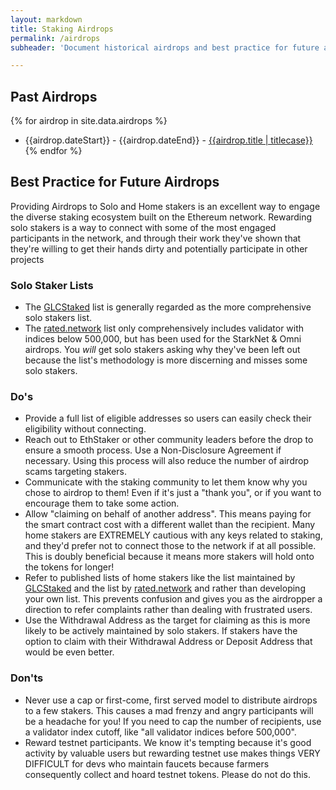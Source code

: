 ```yaml
---
layout: markdown
title: Staking Airdrops
permalink: /airdrops
subheader: 'Document historical airdrops and best practice for future airdrops'

---
```



## Past Airdrops

{% for airdrop in site.data.airdrops %}
  - {{airdrop.dateStart}} - {{airdrop.dateEnd}} - [{{airdrop.title | titlecase}}]({{airdrop.link}})
{% endfor %}


## Best Practice for Future Airdrops

Providing Airdrops to Solo and Home stakers is an excellent way to engage the diverse staking ecosystem built on the Ethereum network. Rewarding solo stakers is a way to connect with some of the most engaged participants in the network, and through their work they've shown that they're willing to get their hands dirty and potentially participate in other projects


### Solo Staker Lists
- The [GLCStaked](https://github.com/GLCNI/ETH-Solo-Validator-Addresses) list is generally regarded as the more comprehensive solo stakers list.
- The [rated.network](https://github.com/rated-network/solo-stakers/tree/main) list only comprehensively includes validator with indices below 500,000, but has been used for the StarkNet & Omni airdrops. You *will* get solo stakers asking why they've been left out because the list's methodology is more discerning and misses some solo stakers.


### Do's

- Provide a full list of eligible addresses so users can easily check their eligibility without connecting.
- Reach out to EthStaker or other community leaders before the drop to ensure a smooth process. Use a Non-Disclosure Agreement if necessary. Using this process will also reduce the number of airdrop scams targeting stakers.
- Communicate with the staking community to let them know why you chose to airdrop to them! Even if it's just a "thank you", or if you want to encourage them to take some action.
- Allow "claiming on behalf of another address". This means paying for the smart contract cost with a different wallet than the recipient. Many home stakers are EXTREMELY cautious with any keys related to staking, and they'd prefer not to connect those to the network if at all possible. This is doubly beneficial because it means more stakers will hold onto the tokens for longer!
- Refer to published lists of home stakers like the list maintained by [GLCStaked](https://github.com/GLCNI/ETH-Solo-Validator-Addresses) and the list by [rated.network](https://github.com/rated-network/solo-stakers/tree/main) and rather than developing your own list. This prevents confusion and gives you as the airdropper a direction to refer complaints rather than dealing with frustrated users.
- Use the Withdrawal Address as the target for claiming as this is more likely to be actively maintained by solo stakers. If stakers have the option to claim with their Withdrawal Address or Deposit Address that would be even better.

 
### Don'ts

- Never use a cap or first-come, first served model to distribute airdrops to a few stakers. This causes a mad frenzy and angry participants will be a headache for you! If you need to cap the number of recipients, use a validator index cutoff, like "all validator indices before 500,000".
- Reward testnet participants. We know it's tempting because it's good activity by valuable users but rewarding testnet use makes things VERY DIFFICULT for devs who maintain faucets because farmers consequently collect and hoard testnet tokens. Please do not do this.
